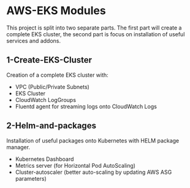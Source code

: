 # AWS-EKS Modules

This project is split into two separate parts. The first part will create a 
complete EKS cluster, the second part is focus on installation of useful 
services and addons.

## 1-Create-EKS-Cluster

Creation of a complete EKS cluster with:

- VPC (Public/Private Subnets)
- EKS Cluster
- CloudWatch LogGroups
- Fluentd agent for streaming logs onto CloudWatch Logs

## 2-Helm-and-packages

Installation of useful packages onto Kubernetes with HELM package manager.

- Kubernetes Dashboard
- Metrics server (for Horizontal Pod AutoScaling)
- Cluster-autoscaler (better auto-scaling by updating AWS ASG parameters)
